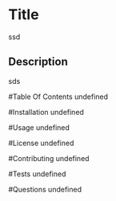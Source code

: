 
  # Title
  ssd

  ## Description
  sds
  
  #Table Of Contents
  undefined

  #Installation
  undefined

  #Usage
  undefined

  #License
  undefined

  #Contributing
  undefined

  #Tests
  undefined

  #Questions
  undefined
  
